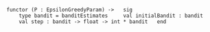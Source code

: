`functor (P : EpsilonGreedyParam) ->   sig
    type bandit = banditEstimates     val initialBandit : bandit
    val step : bandit -> float -> int * bandit   end`
